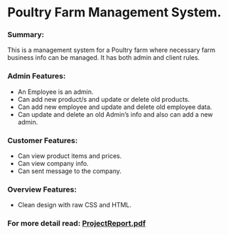 # Poultry Farm Management System.

### Summary:
This is a management system for a Poultry farm where necessary farm business info can be managed. It has both admin and client rules.
 
### Admin Features:
- An Employee is an admin.
- Can add new product/s and update or delete old products.
- Can add new employee and update and delete old employee data.
- Can update and delete an old Admin’s info and also can add a new admin. 
### Customer Features: 
- Can view product items and prices.
- Can view company info.
- Can sent message to the company.

### Overview Features:
- Clean design with raw CSS and HTML.

### For more detail read: [ProjectReport.pdf](https://github.com/marufzaman/Poultry-Farm-Management-System_CSE311/blob/master/ProjectReport.pdf)
